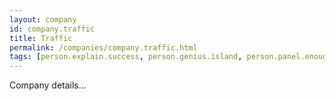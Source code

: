 ```yaml
---
layout: company
id: company.traffic
title: Traffic
permalink: /companies/company.traffic.html
tags: [person.explain.success, person.genius.island, person.panel.enough, person.scare.bamboo, person.oil.summer]
---
```


Company details...